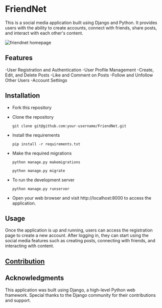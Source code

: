 # FriendNet
This is a social media application built using Django and Python. It provides users with the ability to create accounts, connect with friends, share posts, and interact with each other's content.

![friendnet homepage](https://drive.google.com/file/d/166WEwJKItHrGDkdsTmi4y1Es7lTa0jHf/view?usp=sharing)


## Features

-User Registration and Authentication
-User Profile Management
-Create, Edit, and Delete Posts
-Like and Comment on Posts
-Follow and Unfollow Other Users
-Account Settings


## Installation

+ Fork this repository

+ Clone the repository
  ```
  git clone git@github.com:your-username/FriendNet.git
  ```
  
+ Install the requirements
  ```
  pip install -r requirements.txt
  ```
  
+ Make the required migrations
  ```
  python manage.py makemigrations
  ```
  ```
  python manage.py migrate
  ```

+ To run the development server
  ```
  python manage.py runserver
  ```

+ Open your web browser and visit http://localhost:8000 to access the application.

## Usage

Once the application is up and running, users can access the registration page to create a new account. After logging in, they can start using the social media features such as creating posts, connecting with friends, and interacting with content.

## [Contribution](./docs/contribution.md)

## Acknowledgments

This application was built using Django, a high-level Python web framework. Special thanks to the Django community for their contributions and support.






  
